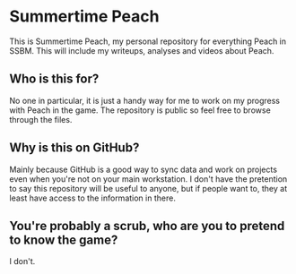 # Summertime Peach
This is Summertime Peach, my personal repository for everything Peach in SSBM. This will include my writeups, analyses and videos about Peach.

## Who is this for?
No one in particular, it is just a handy way for me to work on my progress with Peach in the game. The repository is public so feel free to browse through the files.

## Why is this on GitHub?
Mainly because GitHub is a good way to sync data and work on projects even when you're not on your main workstation. I don't have the pretention to say this repository will be useful to anyone, but if people want to, they at least have access to the information in there.

## You're probably a scrub, who are you to pretend to know the game?
I don't.
